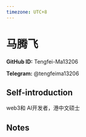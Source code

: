 ```yaml
---
timezone: UTC+8
---
```


# 马腾飞

**GitHub ID:** Tengfei-Ma13206

**Telegram:** @tengfeima13206

## Self-introduction

web3和 AI开发者，港中文硕士

## Notes

<!-- Content_START -->


<!-- Content_END -->
